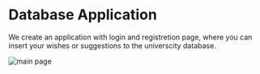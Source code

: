 # Database Application 
We create an application with login and registretion page, where you can insert your wishes or suggestions to the universcity database.

![main page](https://user-images.githubusercontent.com/73636880/148376107-2e1a5d94-b789-4e2e-ac3d-177dd3f8b895.PNG)
